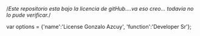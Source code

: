 /*Este repositorio esta bajo la licencia de gitHub....va eso creo... todavia no lo pude verificar.*/

var options = {'name':'License Gonzalo Azcuy', 'function':'Developer Sr'};
